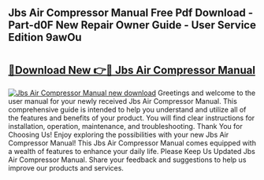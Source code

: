 ## Jbs Air Compressor Manual Free Pdf Download - Part-d0F New Repair Owner Guide - User Service Edition 9awOu

# <h2><a href="http://bc66306.oget.top/?id=Jbs+Air+Compressor+Manual">🔗Download New 👉🔴 Jbs Air Compressor Manual</a></h2>

[![Jbs Air Compressor Manual new download](https://i.imgur.com/5g1atiW.png)](http://bc66306.oget.top/?id=Jbs+Air+Compressor+Manual)
Greetings and welcome to the user manual for your newly received Jbs Air Compressor Manual. This comprehensive guide is intended to help you understand and utilize all of the features and benefits of your product. You will find clear instructions for installation, operation, maintenance, and troubleshooting. Thank You for Choosing Us! Enjoy exploring the possibilities with your new Jbs Air Compressor Manual! This Jbs Air Compressor Manual comes equipped with a wealth of features to enhance your daily life. Please Keep Us Updated Jbs Air Compressor Manual. Share your feedback and suggestions to help us improve our products and services.
